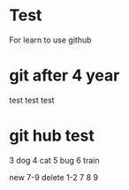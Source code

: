 # Test
For learn to use github
# git after 4 year
test test test
# git hub test
3 dog
4 cat
5 bug
6 train

new 7-9 delete 1-2
7
8
9

